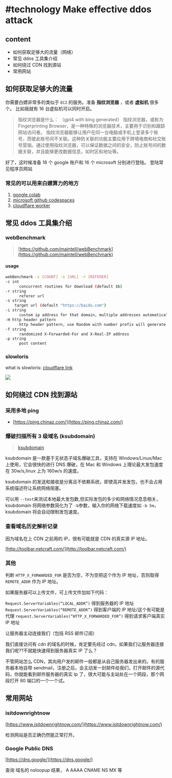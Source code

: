 # #technology Make effective ddos attack

## content

- 如何获取足够大的流量（网络）
- 常见 ddos 工具集介绍
- 如何绕过 CDN 找到源站
- 常用网站

## 如何获取足够大的流量

你需要白嫖非常多的类似于 `EC2` 的服务。准备 **指纹浏览器** ，或者 **虚拟机** 很多个。
比如我就有 16 台虚拟机可以同时开启。

> 指纹浏览器是什么： （gpt4 with bing generated）
> 指纹浏览器，或称为 Fingerprinting Browser，是一种特殊的浏览器技术，主要用于识别和跟踪网站访问者。
> 指纹浏览器能够让用户在同一台电脑或手机上登录多个账号，而彼此账号间不关联。这种防关联的功能主要应用于跨境电商和社交账号营销。通过使用指纹浏览器，可以保证数据之间的安全，防止账号间的数据关联，并且能够更改数据信息，如时区和地址等。

好了，这时候准备 16 个 google 账户和 16 个 microsoft 分别进行登陆。
登陆常见程序员网站

### 常见的可以用来白嫖算力的地方

1. [google colab](https://colab.google/)
2. [microsoft github codespaces](https://github.com/features/codespaces)
3. [cloudflare worker](https://workers.cloudflare.com/)

## 常见 ddos 工具集介绍

### webBenchmark

> [https://github.com/maintell/webBenchmark](https://github.com/maintell/webBenchmark)

#### usage

```sh
webBenchmark -c [COUNT] -s [URL] -r [REFERER]
-c int
      concurrent routines for download (default 16)
-r string
      referer url
-s string
    target url (default "https://baidu.com")
-i string
      custom ip address for that domain, multiple addresses automatically will be assigned randomly
-H http header pattern
      http header pattern, use Random with number prefix will generate random string, same key will be overwritten
-f string
      randomized X-Forwarded-For and X-Real-IP address
-p string
      post content
```

### slowloris

what is slowloris: [cloudflare link](https://www.cloudflare.com/learning/ddos/ddos-attack-tools/slowloris/)

![](/img/posts/2023-11-01-common-ddos-tools/slowlori-1.png)

## 如何绕过 CDN 找到源站

### 采用多地 ping

- [https://ping.chinaz.com/](https://ping.chinaz.com/)

### 爆破扫描所有 3 级域名 (ksubdomain)

> [ksubdomain](https://github.com/knownsec/ksubdomain)

ksubdomain 是一款基于无状态子域名爆破工具，支持在 Windows/Linux/Mac 上使用，它会很快的进行 DNS 爆破，在 Mac 和 Windows 上理论最大发包速度在 30w/s,linux 上为 160w/s 的速度。

ksubdomain 的发送和接收是分离且不依赖系统，即使高并发发包，也不会占用系统描述符让系统网络阻塞。

可以用 `--test`来测试本地最大发包数,但实际发包的多少和网络情况息息相关，ksubdomain 将网络参数简化为了 `-b`参数，输入你的网络下载速度如 `-b 5m`，ksubdomain 将会自动限制发包速度。

### 查看域名历史解析记录

因为域名在上 CDN 之前用的 IP，很有可能就是 CDN 的真实源 IP 地址。

[http://toolbar.netcraft.com/](http://toolbar.netcraft.com/)

### 其他

判断 `HTTP_X_FORWARDED_FOR` 是否为空，不为空把这个作为 IP 地址，否则取得 `REMOTE_ADDR` 作为 IP 地址。

如果服务器可以上传文件，可上传文件加如下代码：

`Request.ServerVariables(“LOCAL_ADDR”)` 得到服务器的 IP 地址
`Request.ServerVariables(“REMOTE_ADDR”)` 得到客户端的 IP 地址/这个有可能是代理
`request.ServerVariables(“HTTP_X_FORWARDED_FOR”)` 得到请求客户端真实 IP 地址

让服务器主动连接我们（包括 RSS 邮件订阅）

我们直接访问有 cdn 的域名的时候，肯定要先经过 cdn，如果我们让服务器连接我们呢??不就能快速得到服务器真实 IP 了么？

不管网站怎么 CDN，其向用户发的邮件一般都是从自己服务器发出来的。有的服务器本地自带 sendmail，注册之后，会主动发一封邮件给我们，打开邮件的源代码，你就能看到邮件服务器的真实 Ip 了，很大可能与主站处在一个网段，那个网段打开 80 端口的一个一个试。

## 常用网站

### isitdownrightnow

[https://www.isitdownrightnow.com/](https://www.isitdownrightnow.com/)

检测网站是否正确仍然能正常打开。

### Google Public DNS

[https://dns.google/](https://dns.google/)

查询 域名的 nsloopup 结果， A AAAA CNAME NS MX 等
